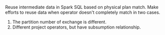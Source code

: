 Reuse intermediate data in Spark SQL based on physical plan match.
Make efforts to reuse data when operator doesn't completely match in two cases.
1. The partition number of exchange is different.
2. Different project operators, but have subsumption relationship. 
